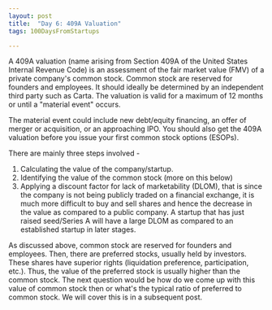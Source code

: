 ```yaml
---
layout: post
title:  "Day 6: 409A Valuation"
tags: 100DaysFromStartups

---
```


A 409A valuation (name arising from Section 409A of the United States Internal Revenue Code) is an assessment of the fair market value (FMV) of a private company's common stock. Common stock are reserved for founders and employees. It should ideally be determined by an independent third party such as Carta. The valuation is valid for a maximum of 12 months or until a "material event" occurs.

The material event could include new debt/equity financing, an offer of merger or acquisition, or an approaching IPO. You should also get the 409A valuation before you issue your first common stock options (ESOPs).

There are mainly three steps involved -
1. Calculating the value of the company/startup.
2. Identifying the value of the common stock (more on this below)
3. Applying a discount factor for lack of marketability (DLOM), that is since the company is not being publicly traded on a financial exchange, it is much more difficult to buy and sell shares and hence the decrease in the value as compared to a public company. A startup that has just raised seed/Series A will have a large DLOM as compared to an established startup in later stages.

As discussed above, common stock are reserved for founders and employees. Then, there are preferred stocks, usually held by investors. These shares have superior rights (liquidation preference, participation, etc.). Thus, the value of the preferred stock is usually higher than the common stock. The next question would be how do we come up with this value of common stock then or what's the typical ratio of preferred to common stock. We will cover this is in a subsequent post.
